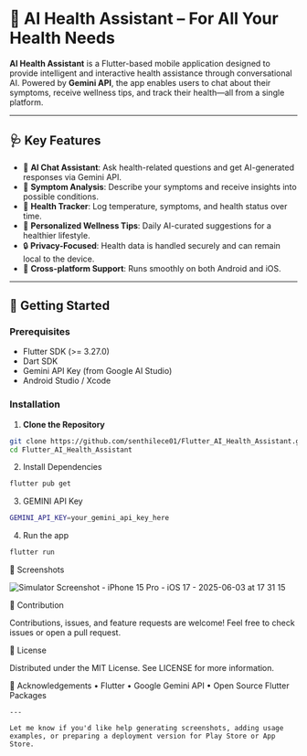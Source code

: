 # 🤖 AI Health Assistant – For All Your Health Needs

**AI Health Assistant** is a Flutter-based mobile application designed to provide intelligent and interactive health assistance through conversational AI. Powered by **Gemini API**, the app enables users to chat about their symptoms, receive wellness tips, and track their health—all from a single platform.

---

## 🩺 Key Features

- 💬 **AI Chat Assistant**: Ask health-related questions and get AI-generated responses via Gemini API.
- 🤒 **Symptom Analysis**: Describe your symptoms and receive insights into possible conditions.
- 📆 **Health Tracker**: Log temperature, symptoms, and health status over time.
- 🧘 **Personalized Wellness Tips**: Daily AI-curated suggestions for a healthier lifestyle.
- 🔒 **Privacy-Focused**: Health data is handled securely and can remain local to the device.
- 📱 **Cross-platform Support**: Runs smoothly on both Android and iOS.

---

## 🚀 Getting Started

### Prerequisites

- Flutter SDK (>= 3.27.0)
- Dart SDK
- Gemini API Key (from Google AI Studio)
- Android Studio / Xcode

### Installation

1. **Clone the Repository**

```bash
git clone https://github.com/senthilece01/Flutter_AI_Health_Assistant.git
cd Flutter_AI_Health_Assistant
```

2.	Install Dependencies

```bash
flutter pub get
```

3. GEMINI API Key

```bash
GEMINI_API_KEY=your_gemini_api_key_here
```

4. Run the app

```bash
flutter run
```

📸 Screenshots

![Simulator Screenshot - iPhone 15 Pro - iOS 17 - 2025-06-03 at 17 31 15](https://github.com/user-attachments/assets/b31ef16c-b5c6-4357-95ce-5e748e371b1b)

🤝 Contribution

Contributions, issues, and feature requests are welcome!
Feel free to check issues or open a pull request.

📜 License

Distributed under the MIT License. See LICENSE for more information.

🙏 Acknowledgements
	•	Flutter
	•	Google Gemini API
	•	Open Source Flutter Packages

 ```
---

Let me know if you'd like help generating screenshots, adding usage examples, or preparing a deployment version for Play Store or App Store.
```
